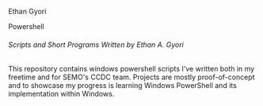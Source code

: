 <p align="left">Ethan Gyori</p>
<h align="center">Powershell</h>  
<h6> Scripts and Short Programs Written by Ethan A. Gyori</h6>  
This repository contains windows powershell scripts I've written both in my freetime and for SEMO's CCDC team.  
Projects are mostly proof-of-concept and to showcase my progress is learning Windows PowerShell and its implementation within Windows.

